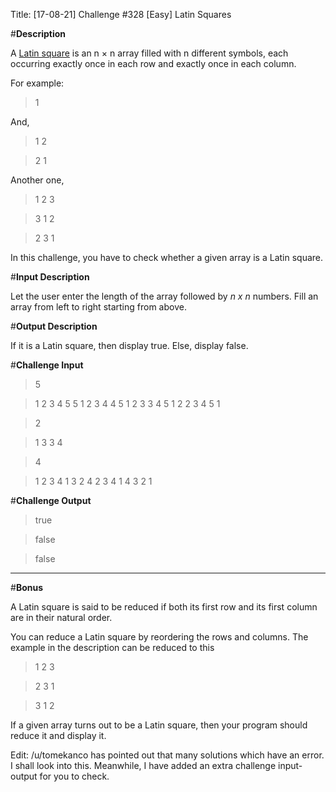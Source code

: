 Title: [17-08-21] Challenge #328 [Easy] Latin Squares

#**Description**

A [Latin square](https://en.wikipedia.org/wiki/Latin_square) is an n × n array filled with n different symbols, each occurring exactly once in each row and exactly once in each column.


For example:

>1

And,

>1 2

>2 1

Another one, 

>1 2 3 

>3 1 2

>2 3 1

In this challenge, you have to check whether a given array is a Latin square. 

#**Input Description**

Let the user enter the length of the array followed by *n x n* numbers. Fill an array from left to right starting from above. 

#**Output Description**

If it is a Latin square, then display true. Else, display false. 

#**Challenge Input**

> 5 

> 1 2 3 4 5 5 1 2 3 4 4 5 1 2 3 3 4 5 1 2 2 3 4 5 1

> 2

> 1 3 3 4

> 4

> 1 2 3 4 1 3 2 4 2 3 4 1 4 3 2 1 

#**Challenge Output**

>  true

> false

> false 

---------

#**Bonus**

A Latin square is said to be reduced if both its first row and its first column are in their natural order.

You can reduce a Latin square by reordering the rows and columns. The example in the description can be reduced to this

>1 2 3

>2 3 1

>3 1 2

If a given array turns out to be a Latin square, then your program should reduce it and display it. 

Edit: /u/tomekanco has pointed out that many solutions which have an error. I shall look into this. Meanwhile, I have added an extra challenge input-output for you to check. 